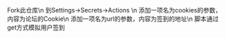 Fork此仓库\n
到Settings→Secrets→Actions \n
添加一项名为cookies的参数，内容为论坛的Cookie\n
添加一项名为url的参数，内容为签到的地址\n
脚本通过get方式模拟用户签到
